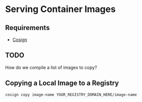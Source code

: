 # Serving Container Images

## Requirements

* [Cosign](https://docs.sigstore.dev/cosign/installation/)

## TODO

How do we compile a list of images to copy?

## Copying a Local Image to a Registry

```bash
cosign copy image-name YOUR_REGISTRY_DOMAIN_HERE/image-name
```
